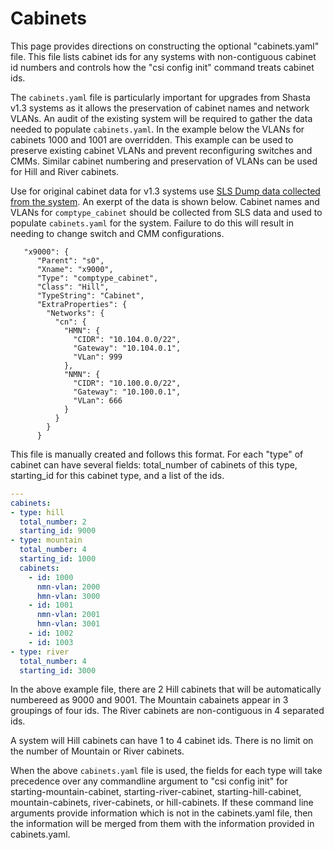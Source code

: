 # Cabinets

This page provides directions on constructing the optional "cabinets.yaml" file. This file lists cabinet ids for any systems with non-contiguous cabinet id numbers and controls how the "csi config init" command treats cabinet ids. 

The `cabinets.yaml` file is particularly important for upgrades from Shasta v1.3 systems as it allows the preservation of cabinet names and network VLANs.  An audit of the existing system will be required to gather the data needed to populate `cabinets.yaml`. In the example below the VLANs for cabinets 1000 and 1001 are overridden.  This example can be used to preserve existing cabinet VLANs and prevent reconfiguring switches and CMMs.  Similar cabinet numbering and preservation of VLANs can be used for Hill and River cabinets.

Use for original cabinet data for v1.3 systems use [SLS Dump data collected from the system](068-HARVEST-13-CONFIG.md). An exerpt of the data is shown below.  Cabinet names and VLANs for `comptype_cabinet` should be collected from SLS data and used to populate `cabinets.yaml` for the system.  Failure to do this will result in needing to change switch and CMM configurations.

```
   "x9000": {
      "Parent": "s0",
      "Xname": "x9000",
      "Type": "comptype_cabinet",
      "Class": "Hill",
      "TypeString": "Cabinet",
      "ExtraProperties": {
        "Networks": {
          "cn": {
            "HMN": {
              "CIDR": "10.104.0.0/22",
              "Gateway": "10.104.0.1",
              "VLan": 999
            },
            "NMN": {
              "CIDR": "10.100.0.0/22",
              "Gateway": "10.100.0.1",
              "VLan": 666
            }
          }
        }
      }
```

This file is manually created and follows this format. For each "type" of cabinet can have several fields: total_number of cabinets of this type, starting_id for this cabinet type, and a list of the ids.

```yaml
---
cabinets:
- type: hill
  total_number: 2
  starting_id: 9000
- type: mountain
  total_number: 4
  starting_id: 1000
  cabinets:
    - id: 1000
      nmn-vlan: 2000
      hmn-vlan: 3000
    - id: 1001
      nmn-vlan: 2001
      hmn-vlan: 3001
    - id: 1002
    - id: 1003
- type: river
  total_number: 4
  starting_id: 3000
```

In the above example file, there are 2 Hill cabinets that will be automatically numbereed as 9000 and 9001.   The Mountain cabainets appear in 3 groupings of four ids.  The River cabinets are non-contiguous in 4 separated ids.

A system will Hill cabinets can have 1 to 4 cabinet ids.  There is no limit on the number of Mountain or River cabinets.

When the above `cabinets.yaml` file is used, the fields for each type will take precedence over any commandline argument to "csi config init" for starting-mountain-cabinet, starting-river-cabinet, starting-hill-cabinet, mountain-cabinets, river-cabinets, or hill-cabinets.  If these command line arguments provide information which is not in the cabinets.yaml file, then the information will be merged from them with the information provided in cabinets.yaml.

